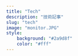 ```yaml
---
title: "Tech"
description: "技術記事"
slug: "tech"
image: "monitor.JPG"
style:
    background: "#2a9d8f"
    color: "#fff"
---
```

